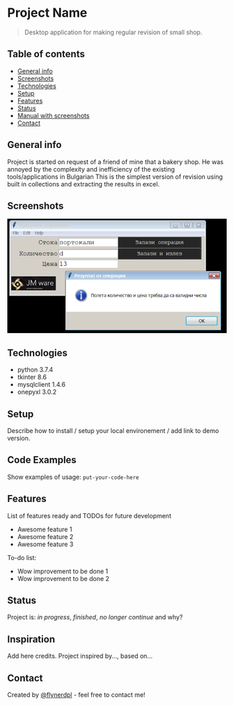 # Project Name
> Desktop application for making regular revision 
>of small shop. 
> 

## Table of contents
* [General info](#general-info)
* [Screenshots](#screenshots)
* [Technologies](#technologies)
* [Setup](#setup)
* [Features](#features)
* [Status](#status)
* [Manual with screenshots](#inspiration)
* [Contact](#contact)

## General info

Project is started on request of a friend of mine that a bakery shop. He was annoyed by the complexity 
and inefficiency of the existing tools/applications in Bulgarian
This is the simplest version of revision using built in collections and 
extracting the results in excel. 

## Screenshots
![Example screenshot](img/screenshot.png)

## Technologies
* python 3.7.4
* tkinter 8.6
* mysqlclient 1.4.6
* onepyxl 3.0.2


## Setup
Describe how to install / setup your local environement / add link to demo version.

## Code Examples
Show examples of usage:
`put-your-code-here`

## Features
List of features ready and TODOs for future development
* Awesome feature 1
* Awesome feature 2
* Awesome feature 3

To-do list:
* Wow improvement to be done 1
* Wow improvement to be done 2

## Status
Project is: _in progress_, _finished_, _no longer continue_ and why?

## Inspiration
Add here credits. Project inspired by..., based on...

## Contact
Created by [@flynerdpl](https://www.flynerd.pl/) - feel free to contact me!
